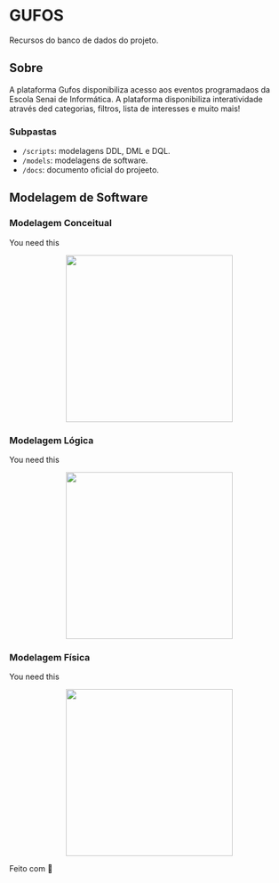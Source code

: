 # GUFOS

Recursos do banco de dados do projeto.

## Sobre

A plataforma Gufos disponibiliza acesso aos eventos programadaos da Escola Senai de Informática. A plataforma disponibiliza interatividade através ded categorias, filtros, lista de interesses e muito mais!

### Subpastas

- `/scripts`: modelagens DDL, DML e DQL.
- `/models`: modelagens de software.
- `/docs`: documento oficial do projeeto.

## Modelagem de Software

### Modelagem Conceitual
You need this

<p align="center">
    <img src="https://codesandbox.io/static/img/banner.png?v=2" height="300px">
</p>


### Modelagem Lógica
You need this

<p align="center">
    <img src="https://codesandbox.io/static/img/banner.png?v=2" height="300px">
</p>

### Modelagem Física
You need this

<p align="center">
    <img src="https://codesandbox.io/static/img/banner.png?v=2" height="300px">
</p>

Feito com 💜 